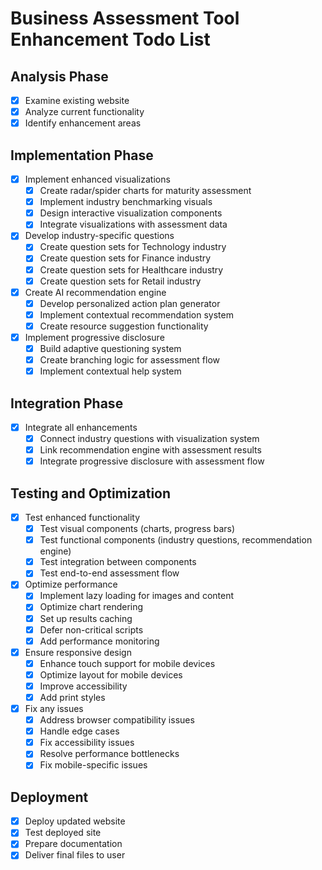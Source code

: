 # Business Assessment Tool Enhancement Todo List

## Analysis Phase
- [x] Examine existing website
- [x] Analyze current functionality
- [x] Identify enhancement areas

## Implementation Phase
- [x] Implement enhanced visualizations
  - [x] Create radar/spider charts for maturity assessment
  - [x] Implement industry benchmarking visuals
  - [x] Design interactive visualization components
  - [x] Integrate visualizations with assessment data
- [x] Develop industry-specific questions
  - [x] Create question sets for Technology industry
  - [x] Create question sets for Finance industry
  - [x] Create question sets for Healthcare industry
  - [x] Create question sets for Retail industry
- [x] Create AI recommendation engine
  - [x] Develop personalized action plan generator
  - [x] Implement contextual recommendation system
  - [x] Create resource suggestion functionality
- [x] Implement progressive disclosure
  - [x] Build adaptive questioning system
  - [x] Create branching logic for assessment flow
  - [x] Implement contextual help system

## Integration Phase
- [x] Integrate all enhancements
  - [x] Connect industry questions with visualization system
  - [x] Link recommendation engine with assessment results
  - [x] Integrate progressive disclosure with assessment flow

## Testing and Optimization
- [x] Test enhanced functionality
  - [x] Test visual components (charts, progress bars)
  - [x] Test functional components (industry questions, recommendation engine)
  - [x] Test integration between components
  - [x] Test end-to-end assessment flow
- [x] Optimize performance
  - [x] Implement lazy loading for images and content
  - [x] Optimize chart rendering
  - [x] Set up results caching
  - [x] Defer non-critical scripts
  - [x] Add performance monitoring
- [x] Ensure responsive design
  - [x] Enhance touch support for mobile devices
  - [x] Optimize layout for mobile devices
  - [x] Improve accessibility
  - [x] Add print styles
- [x] Fix any issues
  - [x] Address browser compatibility issues
  - [x] Handle edge cases
  - [x] Fix accessibility issues
  - [x] Resolve performance bottlenecks
  - [x] Fix mobile-specific issues

## Deployment
- [x] Deploy updated website
- [x] Test deployed site
- [x] Prepare documentation
- [x] Deliver final files to user
